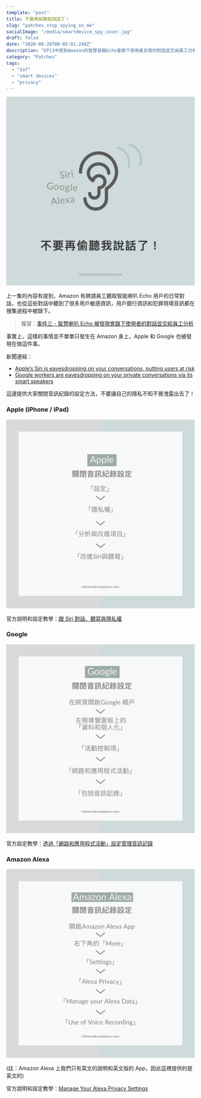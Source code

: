```yaml
---
template: "post"
title: 不要再偷聽我說話了！
slug: "patches_stop_spying_on_me"
socialImage: "/media/smartdevice_spy_cover.jpg"
draft: false
date: "2020-08-20T00:05:01.248Z"
description: "EP13中提到Amazon的智慧音箱Echo會錄下使用者日常的對話並交由員工分析，Apple跟Google其實也有類似的事情，這裡來教大家怎麼關閉這些功能吧。"
category: "Patches"
tags:
  - "IoT"
  - "smart devices"
  - "privacy"
---
```


![](/media/smartdevice_spy_cover.jpg)

上一集的內容有提到，Amazon 有聘請員工聽取智能喇叭 Echo 用戶的日常對話，也從這些對話中聽到了很多用戶敏感資訊，用戶銀行資訊和犯罪現場音訊都在搜集過程中被錄下。

> 複習：[事件三 - 智慧喇叭 Echo 被發現會錄下使用者的對話並交給員工分析](/posts/ep13_what_happen_if_my_smart_devices_are_hacked#事件三---智慧喇叭echo被發現會錄下使用者的對話並交給員工分析)

事實上，這樣的事情並不單單只發生在 Amazon 身上，Apple 和 Google 也被發現在做這件事。

新聞連結：

- [Apple’s Siri is eavesdropping on your conversations, putting users at risk](https://www.foxbusiness.com/technology/apples-siri-is-eavesdropping-on-your-conversations-putting-users-at-risk)
- [Google workers are eavesdropping on your private conversations via its smart speakers](https://www.usatoday.com/story/tech/2019/07/11/google-home-smart-speakers-employees-listen-conversations/1702205001/)

這邊提供大家關閉音訊紀錄的設定方法，不要讓自己的隱私不知不覺洩露出去了！

### Apple (iPhone / iPad)

![](/media/smartdevice_spy_apple.jpg)

官方說明和設定教學：[跟 Siri 對話、聽寫與隱私權](https://support.apple.com/zh-tw/HT210657)

### Google

![](/media/smartdevice_spy_google.jpg)

官方設定教學：[透過「網路和應用程式活動」設定管理音訊記錄](https://support.google.com/websearch/answer/6030020?co=GENIE.Platform%3DDesktop&hl=zh-Hant)

### Amazon Alexa

![](/media/smartdevice_spy_amazon.jpg)

(註：Amazon Alexa 上我們只有英文的說明和英文版的 App，因此這裡提供的是英文的)

官方說明和設定教學：[Manage Your Alexa Privacy Settings](https://www.amazon.com/gp/help/customer/display.html?nodeId=GPGRYRZ494GDFPZ2)
